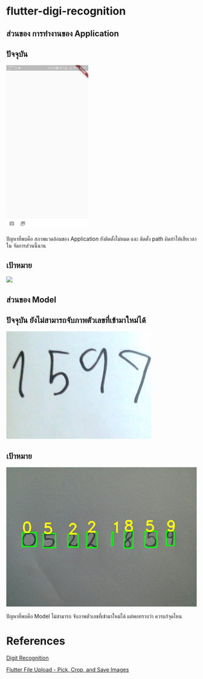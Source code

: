 # flutter-digi-recognition
## ส่วนของ การทำงานของ Application
## ปัจจุบัน
![](https://github.com/nitikornchumnankul/flutter-digi-recognition/blob/main/application.jpg)

ปัญหาที่พบคือ สภาพแวดล้อมของ Application ยังติดตั้งไม่หมด และ ติดตั้ง path ผิดทำให้เสียเวลาใน จัดการส่วนนี้นาน
## เป้าหมาย
![](https://fireship.io/lessons/flutter-file-uploads-cloud-storage/img/flutter-upload-demo.gif)

## ส่วนของ Model
## ปัจจุบัน ยังไม่สามารถจับภาพตัวเลขที่เข้ามาใหม่ได้
![](https://github.com/nitikornchumnankul/flutter-digi-recognition/blob/main/api/model/photo_4.jpg)

## เป้าหมาย
![](https://github.com/nitikornchumnankul/flutter-digi-recognition/blob/main/api/model/result.jpg)

ปัญหาที่พบคือ Model ไม่สามารถ จับภาพตัวเลขที่เข้ามาใหม่ได้ แต่พอทราบว่า ควรแก้จุดไหน

# References
[Digit Recognition](https://github.com/bikz05/digit-recognition)

[Flutter File Upload - Pick, Crop, and Save Images](https://fireship.io/lessons/flutter-file-uploads-cloud-storage/)


